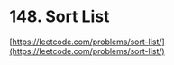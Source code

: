# 148. Sort List
[https://leetcode.com/problems/sort-list/](https://leetcode.com/problems/sort-list/)

